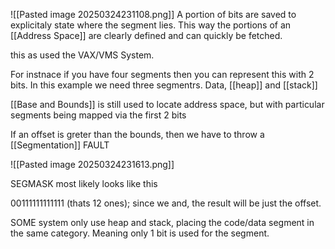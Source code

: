 ![[Pasted image 20250324231108.png]]
A portion of bits are saved to explicitaly state where the segment lies.
This way the portions of an [[Address Space]] are clearly defined and can quickly be fetched.

this as used the VAX/VMS System. 

For instnace if you have four segments then you can represent this with 2 bits. In this example we need three segmentrs. Data, [[heap]] and [[stack]]

[[Base and Bounds]] is still used to locate address space, but with particular segments being mapped via the first 2 bits

If an offset is greter than the bounds, then we have to throw a [[Segmentation]] FAULT

![[Pasted image 20250324231613.png]]

SEGMASK most likely looks like this 

00111111111111 (thats 12 ones); since we and, the result will be just the offset.

SOME system only use heap and stack, placing the code/data segment in the same category. Meaning only 1 bit is used for the segment.

